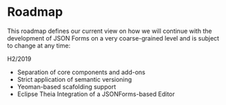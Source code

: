 # Roadmap

This roadmap defines our current view on how we will continue with the development of JSON Forms on a very coarse-grained level and is subject to change at any time:


H2/2019
 * Separation of core components and add-ons
 * Strict application of semantic versioning
 * Yeoman-based scafolding support 
 * Eclipse Theia Integration of a JSONForms-based Editor
 
